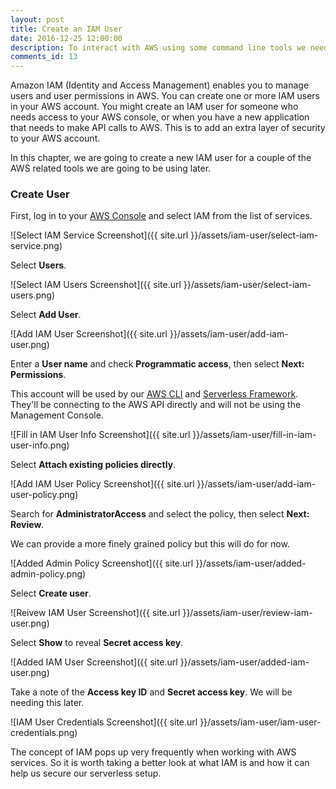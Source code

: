 ```yaml
---
layout: post
title: Create an IAM User
date: 2016-12-25 12:00:00
description: To interact with AWS using some command line tools we need to create an IAM user through the AWS console.
comments_id: 13
---
```


Amazon IAM (Identity and Access Management) enables you to manage users and user permissions in AWS. You can create one or more IAM users in your AWS account. You might create an IAM user for someone who needs access to your AWS console, or when you have a new application that needs to make API calls to AWS. This is to add an extra layer of security to your AWS account.

In this chapter, we are going to create a new IAM user for a couple of the AWS related tools we are going to be using later.

### Create User

First, log in to your [AWS Console](https://console.aws.amazon.com) and select IAM from the list of services.

![Select IAM Service Screenshot]({{ site.url }}/assets/iam-user/select-iam-service.png)

Select **Users**.

![Select IAM Users Screenshot]({{ site.url }}/assets/iam-user/select-iam-users.png)

Select **Add User**.

![Add IAM User Screenshot]({{ site.url }}/assets/iam-user/add-iam-user.png)

Enter a **User name** and check **Programmatic access**, then select **Next: Permissions**.

This account will be used by our [AWS CLI](https://aws.amazon.com/cli/) and [Serverless Framework](https://serverless.com). They'll be connecting to the AWS API directly and will not be using the Management Console.

![Fill in IAM User Info Screenshot]({{ site.url }}/assets/iam-user/fill-in-iam-user-info.png)

Select **Attach existing policies directly**.

![Add IAM User Policy Screenshot]({{ site.url }}/assets/iam-user/add-iam-user-policy.png)

Search for **AdministratorAccess** and select the policy, then select **Next: Review**.

We can provide a more finely grained policy but this will do for now.

![Added Admin Policy Screenshot]({{ site.url }}/assets/iam-user/added-admin-policy.png)

Select **Create user**.

![Reivew IAM User Screenshot]({{ site.url }}/assets/iam-user/review-iam-user.png)

Select **Show** to reveal **Secret access key**.

![Added IAM User Screenshot]({{ site.url }}/assets/iam-user/added-iam-user.png)

Take a note of the **Access key ID** and **Secret access key**. We will be needing this later.

![IAM User Credentials Screenshot]({{ site.url }}/assets/iam-user/iam-user-credentials.png)

The concept of IAM pops up very frequently when working with AWS services. So it is worth taking a better look at what IAM is and how it can help us secure our serverless setup.
